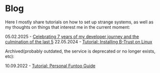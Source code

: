 # Blog
Here I mostly share tutorials on how to set up strange systems, as well as my thoughts on things that interest me in the current moment:

05.02.2025 - [Celebrating 7 years of my developer journey and the culmination of the last 5](https://i-use-gentoo-btw.com/blog/2025/recap-2025)
22.05.2024 - [Tutorial: Installing B-Trust on Linux](https://i-use-gentoo-btw.com/blog/2024/installing-btrust)

Archived(probably outdated, the service is deprecated or no longer exists, etc):

10.09.2022 - [Tutorial: Personal Funtoo Guide](https://i-use-gentoo-btw.com/blog/2022/personal-funtoo-guide)
